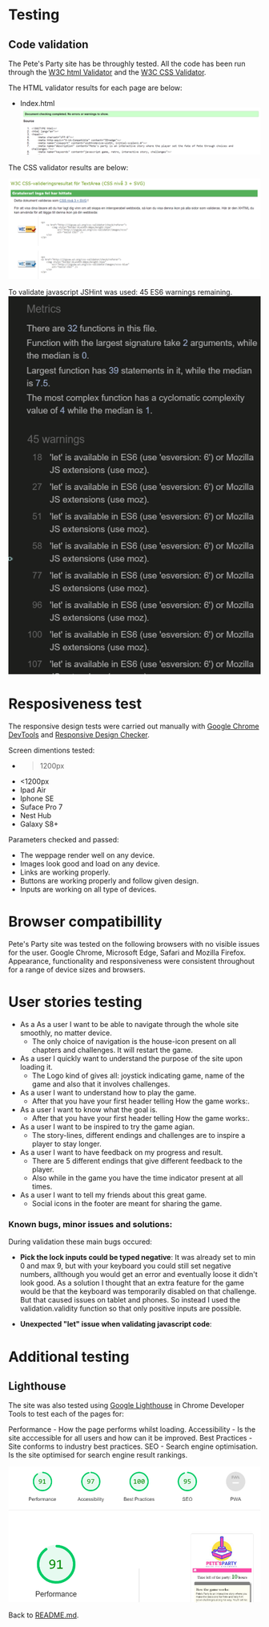 # Testing

## Code validation

The Pete's Party site has be throughly tested. All the code has been run through the [W3C html Validator](https://validator.w3.org/) and the [W3C CSS Validator](https://jigsaw.w3.org/css-validator/).

The HTML validator results for each page are below:

* Index.html
![Validatione Index.html](./assets/readme-images/htmlvalidation.PNG)

The CSS validator results are below:

![Css validation](./assets/readme-images/cssvalidation.PNG)

To validate javascript JSHint was used:
45 ES6 warnings remaining.
![Javascript-validation](./assets/readme-images/jshint.PNG)

# Resposiveness test
The responsive design tests were carried out manually with [Google Chrome DevTools](https://developer.chrome.com/docs/devtools/) and [Responsive Design Checker](https://responsivedesignchecker.com/).

Screen dimentions tested:
* >1200px
* <1200px
* Ipad Air
* Iphone SE
* Suface Pro 7
* Nest Hub
* Galaxy S8+

Parameters checked and passed:
* The weppage render well on any device.
* Images look good and load on any device.
* Links are working properly.
* Buttons are working properly and follow given design.
* Inputs are working on all type of devices.

# Browser compatibillity
Pete's Party site was tested on the following browsers with no visible issues for the user. Google Chrome, Microsoft Edge, Safari and Mozilla Firefox. Appearance, functionality and responsiveness were consistent throughout for a range of device sizes and browsers.

# User stories testing
* As a As a user I want to be able to navigate through the whole site smoothly, no matter device.
    * The only choice of navigation is the house-icon present on all chapters and challenges. It will restart the game.
* As a user I quickly want to understand the purpose of the site upon loading it.
    * The Logo kind of gives all: joystick indicating game, name of the game and also that it involves challenges.
* As a user I want to understand how to play the game.
    * After that you have your first header telling How the game works:.
* As a user I want to know what the goal is.
    * After that you have your first header telling How the game works:.
* As a user I want to be inspired to try the game agian.
    * The story-lines, different endings and challenges are to inspire a player to stay longer.
* As a user I want to have feedback on my progress and result.
    * There are 5 different endings that give different feedback to the player.
    * Also while in the game you have the time indicator present at all times.
* As a user I want to tell my friends about this great game.
    * Social icons in the footer are meant for sharing the game.
  

### Known bugs, minor issues and solutions:

During validation these main bugs occured:
* **Pick the lock inputs could be typed negative**: It was already set to min 0 and max 9, but with your keyboard you could still set negative numbers, allthough you would get an error and eventually loose it didn't look good. As a solution I thought that an extra feature for the game would be that the keyboard was temporarily disabled on that challenge. But that caused issues on tablet and phones. So instead I used the validation.validity function so that only positive inputs are possible.

* **Unexpected "let" issue when validating javascript code**: 


# Additional testing

## Lighthouse
The site was also tested using [Google Lighthouse](https://developer.chrome.com/docs/lighthouse/overview/) in Chrome Developer Tools to test each of the pages for:

Performance - How the page performs whilst loading.
Accessibility - Is the site acccessible for all users and how can it be improved.
Best Practices - Site conforms to industry best practices.
SEO - Search engine optimisation. Is the site optimised for search engine result rankings.

![Lighthouse report on Home-page](./assets/readme-images/lighthouse.png)

Back to [README.md](./README.md).